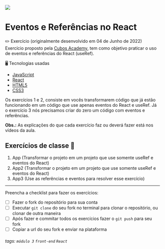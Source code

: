 ![](https://i.imgur.com/xG74tOh.png)

# Eventos e Referências no React

:pencil2: Exercício (originalmente desenvolvido em 04 de Junho de 2022) <br>
Exercício proposto pela [Cubos Academy](https://cubos.academy/sucesso), tem como objetivo praticar o uso de eventos e referências do React (useRef).

:desktop_computer: Tecnologias usadas
- [JavaScript](https://developer.mozilla.org/pt-BR/docs/Web/JavaScript)
- [React](https://pt-br.reactjs.org/)
- [HTML5](https://developer.mozilla.org/pt-BR/docs/Web/HTML)
- [CSS3](https://developer.mozilla.org/pt-BR/docs/Web/CSS)

Os exercícios 1 e 2, consiste em vocês transformarem código que já estão funcionando em um código que use apenas eventos do React e useRef. Já o exercício 3 nós precisamos criar do zero um código com eventos e referências.

**Obs.:** As explicações do que cada exercício faz ou deverá fazer está nos vídeos da aula.

## Exercícios de classe 🏫
1. App (Transformar o projeto em um projeto que use somente useRef e eventos do React)
2. App2 (Transformar o projeto em um projeto que use somente useRef e eventos do React)
3. App3 (Use as referências e eventos para resolver esse exercício)


---

Preencha a checklist para fazer os exercícios:

-   [ ] Fazer o fork do repositório para sua conta
-   [ ] Executar `git clone` do seu fork no terminal para clonar o repositório, ou clonar de outra maneira
-   [ ] Após fazer e commitar todos os exercícios fazer o `git push` para seu fork
-   [ ] Copiar a url do seu fork e enviar na plataforma

###### tags: `módulo 3` `front-end` `React`

